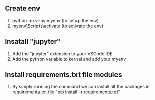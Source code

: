 ## Create env
 1. python -m venv myenv  (to setup the env)
 2. myenv\Scripts\activate (to activate the env)

## Insatall "jupyter" 
1. Add the "jupyter" extension to your VSCode IDE.
2. Add the python variable to kernal and add your myenv

## Install requirements.txt file modules
1. By simply running the command we can install all the packages in requirements.txt file "pip install -r requirements.txt"